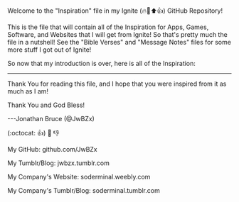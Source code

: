 Welcome to the "Inspiration" file in my Ignite (:fire::crown::arrow_up::+1:) GitHub Repository!

This is the file that will contain all of the Inspiration for Apps, Games, Software, and Websites that I will get from Ignite!
So that's pretty much the file in a nutshell! See the "Bible Verses" and "Message Notes" files for some more stuff I got out of Ignite!

So now that my introduction is over, here is all of the Inspiration:


- - - - - - - - - -
Thank You for reading this file, and I hope that you were inspired from it as much as I am!

Thank You and God Bless!

---Jonathan Bruce (@JwBZx)

(:octocat: :+1:) :crown: :-1:

My GitHub: github.com/JwBZx

My Tumblr/Blog: jwbzx.tumblr.com

My Company's Website: soderminal.weebly.com

My Company's Tumblr/Blog: soderminal.tumblr.com
